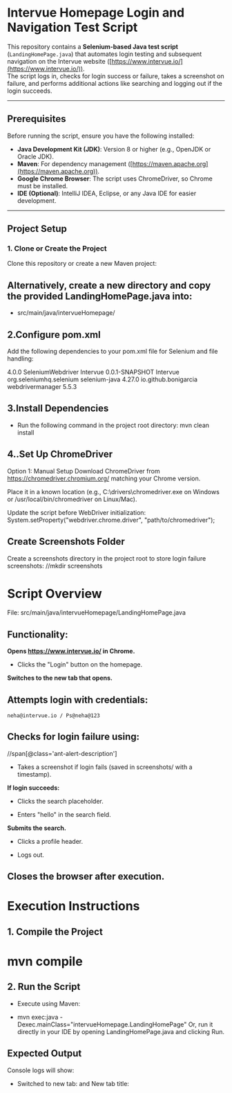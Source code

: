 # Intervue Homepage Login and Navigation Test Script

This repository contains a **Selenium-based Java test script** (`LandingHomePage.java`) that automates login testing and subsequent navigation on the Intervue website ([https://www.intervue.io/](https://www.intervue.io/)).  
The script logs in, checks for login success or failure, takes a screenshot on failure, and performs additional actions like searching and logging out if the login succeeds.

---

## Prerequisites

Before running the script, ensure you have the following installed:

- **Java Development Kit (JDK)**: Version 8 or higher (e.g., OpenJDK or Oracle JDK).
- **Maven**: For dependency management ([https://maven.apache.org](https://maven.apache.org)).
- **Google Chrome Browser**: The script uses ChromeDriver, so Chrome must be installed.
- **IDE (Optional)**: IntelliJ IDEA, Eclipse, or any Java IDE for easier development.

---

## Project Setup

### 1. Clone or Create the Project

Clone this repository or create a new Maven project:

## Alternatively, create a new directory and copy the provided LandingHomePage.java into:

- src/main/java/intervueHomepage/

## 2.Configure pom.xml
Add the following dependencies to your pom.xml file for Selenium and file handling:

<project xmlns="http://maven.apache.org/POM/4.0.0" xmlns:xsi="http://www.w3.org/2001/XMLSchema-instance" xsi:schemaLocation="http://maven.apache.org/POM/4.0.0 https://maven.apache.org/xsd/maven-4.0.0.xsd">
  <modelVersion>4.0.0</modelVersion>
  <groupId>SeleniumWebdriver</groupId>
  <artifactId>Intervue</artifactId>
  <version>0.0.1-SNAPSHOT</version>
  <name>Intervue</name>
  
  <dependencies>
    <!-- https://mvnrepository.com/artifact/org.seleniumhq.selenium/selenium-java -->
<dependency>
    <groupId>org.seleniumhq.selenium</groupId>
    <artifactId>selenium-java</artifactId>
    <version>4.27.0</version>
</dependency>

<dependency>
    <groupId>io.github.bonigarcia</groupId>
    <artifactId>webdrivermanager</artifactId>
    <version>5.5.3</version> <!-- Latest version -->
</dependency>
  	
  </dependencies>
  
</project>

 ## 3.Install Dependencies
  - Run the following command in the project root directory:
mvn clean install

## 4..Set Up ChromeDriver
Option 1: Manual Setup
Download ChromeDriver from https://chromedriver.chromium.org/ matching your Chrome version.

Place it in a known location (e.g., C:\drivers\chromedriver.exe on Windows or /usr/local/bin/chromedriver on Linux/Mac).

Update the script before WebDriver initialization:
System.setProperty("webdriver.chrome.driver", "path/to/chromedriver");

## Create Screenshots Folder
  Create a screenshots directory in the project root to store login failure screenshots:
  //mkdir screenshots

  
# Script Overview
 File: src/main/java/intervueHomepage/LandingHomePage.java

## Functionality:
  **Opens https://www.intervue.io/ in Chrome.**

- Clicks the "Login" button on the homepage.

**Switches to the new tab that opens.**

## Attempts login with credentials:
    neha@intervue.io / Ps@neha@123

## Checks for login failure using:
  //span[@class='ant-alert-description']
- Takes a screenshot if login fails (saved in screenshots/ with a timestamp).

**If login succeeds:**

- Clicks the search placeholder.

- Enters "hello" in the search field.

**Submits the search.**

- Clicks a profile header.

- Logs out.

## Closes the browser after execution.

# Execution Instructions
## 1. Compile the Project

# mvn compile
## 2. Run the Script
- Execute using Maven:

- mvn exec:java -Dexec.mainClass="intervueHomepage.LandingHomePage"
Or, run it directly in your IDE by opening LandingHomePage.java and clicking Run.

## Expected Output
 Console logs will show:

- Switched to new tab: <URL> and New tab title: <title> on successful tab switch.

- Login failed! Screenshot saved at: <path> if login fails, with a screenshot in the screenshots/ folder.

- Login successful! Proceeding to next step... if login succeeds, followed by search and logout actions.

- Error: <message> if an exception occurs (e.g., element not found).

- The browser closes automatically after execution.

# Customization
- Login Credentials: Update the email and password in the script if needed:

driver.findElement(By.xpath("//input[@id='login_email']")).sendKeys("your_email");
driver.findElement(By.xpath("//input[@id='login_password']")).sendKeys("your_password");

## Failure Detection: The current failure check uses //span[@class='ant-alert-description'].
**Verify this matches the error element on the login page after a failed attempt, or update accordingly.**

- Post-Login Actions: Modify the search term ("hello") or add more steps after logout in the else block.

# Troubleshooting
    NoSuchElementException: Ensure all XPaths match the current webpage structure. Inspect using Chrome DevTools (F12).

- Tab Not Switching: Increase Thread.sleep(2000) if the new tab takes longer to open, or replace with WebDriverWait.

- Screenshot Not Saving: Confirm the screenshots/ folder exists and is writable.

- Login Failure Detection Failing: Inspect the page after a failed login to confirm the error element's XPath.

# Notes
**1. The script uses Thread.sleep() for simplicity. For production use, consider replacing with WebDriverWait for more robust timing.

 - Ensure an active internet connection, as the script interacts with a live website.

- The browser closes automatically due to driver.quit() in the finally block.




